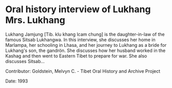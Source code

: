 # Oral history interview of Lukhang Mrs. Lukhang  
Lukhang Jamjung [Tib. klu khang lcam chung] is the daughter-in-law of the famous Sitsab Lukhangwa. In this interview, she discusses her home in Marlampa, her schooling in Lhasa, and her journey to Lukhang as a bride for Lukhang's son, the gandrön. She discusses how her husband worked in the Kashag and then went to Eastern Tibet to prepare for war. She also discusses Sitsab... 

Contributor: Goldstein, Melvyn C. - Tibet Oral History and Archive Project  

Date:
1993  

